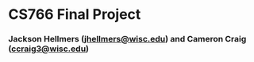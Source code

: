 # CS766 Final Project

### Jackson Hellmers (jhellmers@wisc.edu) and Cameron Craig (ccraig3@wisc.edu)
